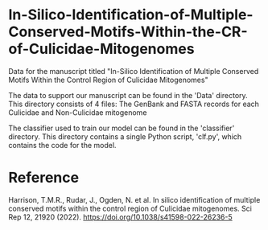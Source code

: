 # In-Silico-Identification-of-Multiple-Conserved-Motifs-Within-the-CR-of-Culicidae-Mitogenomes
Data for the manuscript titled "In-Silico Identification of Multiple Conserved Motifs Within the Control Region of Culicidae Mitogenomes"

The data to support our manuscript can be found in the 'Data' directory.
This directory consists of 4 files: The GenBank and FASTA records for each Culicidae and Non-Culicidae mitogenome

The classifier used to train our model can be found in the 'classifier' directory.
This directory contains a single Python script, 'clf.py', which contains the code for the model.

# Reference

Harrison, T.M.R., Rudar, J., Ogden, N. et al. In silico identification of multiple conserved motifs within the control region of Culicidae mitogenomes. Sci Rep 12, 21920 (2022). https://doi.org/10.1038/s41598-022-26236-5

